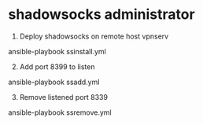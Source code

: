 # shadowsocks administrator

1. Deploy shadowsocks on remote host vpnserv

  ansible-playbook ssinstall.yml

2. Add port 8399 to listen

  ansible-playbook ssadd.yml

3. Remove listened port 8339

  ansible-playbook ssremove.yml
